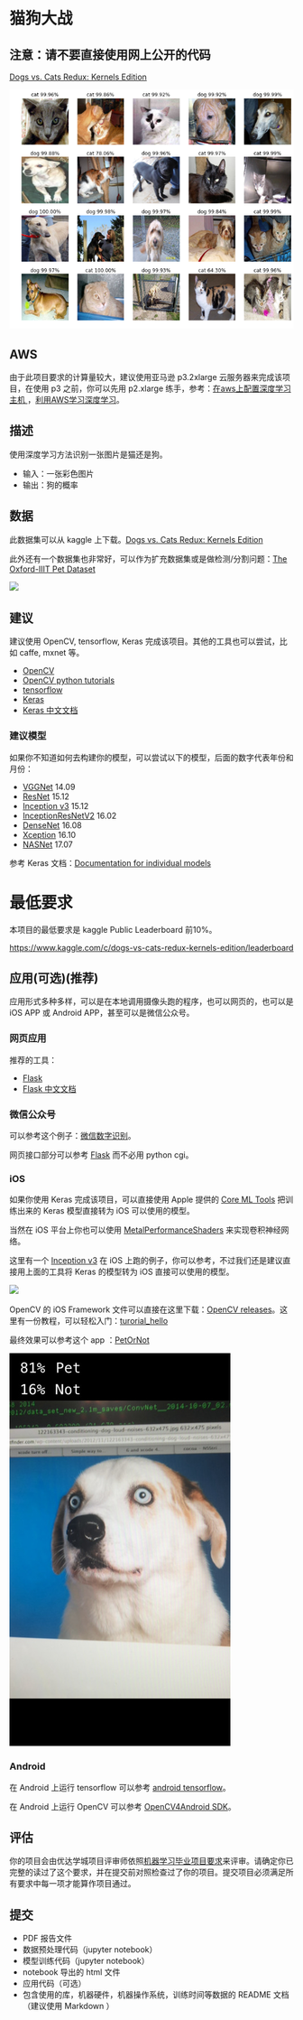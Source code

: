 # 猫狗大战

## 注意：请不要直接使用网上公开的代码

[Dogs vs. Cats Redux: Kernels Edition
](https://www.kaggle.com/c/dogs-vs-cats-redux-kernels-edition)

![](dogvscat.png)

## AWS

由于此项目要求的计算量较大，建议使用亚马逊 p3.2xlarge 云服务器来完成该项目，在使用 p3 之前，你可以先用 p2.xlarge 练手，参考：[在aws上配置深度学习主机 ](https://zhuanlan.zhihu.com/p/25066187)，[利用AWS学习深度学习](https://zhuanlan.zhihu.com/p/33176260)。

## 描述

使用深度学习方法识别一张图片是猫还是狗。

* 输入：一张彩色图片
* 输出：狗的概率

## 数据

此数据集可以从 kaggle 上下载。[Dogs vs. Cats Redux: Kernels Edition](https://www.kaggle.com/c/dogs-vs-cats-redux-kernels-edition/data)

此外还有一个数据集也非常好，可以作为扩充数据集或是做检测/分割问题：[The Oxford-IIIT Pet Dataset](http://www.robots.ox.ac.uk/~vgg/data/pets/)

![](http://www.robots.ox.ac.uk/~vgg/data/pets/pet_annotations.jpg)

## 建议

建议使用 OpenCV, tensorflow, Keras 完成该项目。其他的工具也可以尝试，比如 caffe, mxnet 等。

* [OpenCV](https://github.com/opencv/opencv)
* [OpenCV python tutorials](http://docs.opencv.org/3.1.0/d6/d00/tutorial_py_root.html)
* [tensorflow](https://github.com/tensorflow/tensorflow)
* [Keras](https://github.com/fchollet/keras)
* [Keras 中文文档](http://keras-cn.readthedocs.io/)

### 建议模型

如果你不知道如何去构建你的模型，可以尝试以下的模型，后面的数字代表年份和月份：

* [VGGNet](https://arxiv.org/abs/1409.1556) 14.09
* [ResNet](https://arxiv.org/abs/1512.03385) 15.12
* [Inception v3](https://arxiv.org/abs/1512.00567) 15.12
* [InceptionResNetV2](https://arxiv.org/abs/1602.07261) 16.02
* [DenseNet](https://arxiv.org/abs/1608.06993) 16.08
* [Xception](https://arxiv.org/abs/1610.02357) 16.10
* [NASNet](https://arxiv.org/abs/1707.07012) 17.07

参考 Keras 文档：[Documentation for individual models](https://keras.io/applications/#documentation-for-individual-models)

# 最低要求

本项目的最低要求是 kaggle Public Leaderboard 前10%。

https://www.kaggle.com/c/dogs-vs-cats-redux-kernels-edition/leaderboard

## 应用(可选)(推荐)

应用形式多种多样，可以是在本地调用摄像头跑的程序，也可以网页的，也可以是 iOS APP 或 Android APP，甚至可以是微信公众号。

### 网页应用

推荐的工具：

* [Flask](https://github.com/pallets/flask)
* [Flask 中文文档](http://docs.jinkan.org/docs/flask/)

### 微信公众号

可以参考这个例子：[微信数字识别](https://github.com/ypwhs/wechat_digit_recognition)。

网页接口部分可以参考 [Flask](https://github.com/pallets/flask) 而不必用 python cgi。

### iOS

如果你使用 Keras 完成该项目，可以直接使用 Apple 提供的 [Core ML Tools](https://developer.apple.com/documentation/coreml/converting_trained_models_to_core_ml) 把训练出来的 Keras 模型直接转为 iOS 可以使用的模型。

当然在 iOS 平台上你也可以使用 [MetalPerformanceShaders](https://developer.apple.com/reference/metalperformanceshaders) 来实现卷积神经网络。

这里有一个 [Inception v3](https://github.com/shu223/iOS-10-Sampler/blob/master/iOS-10-Sampler/Samples/Inception3Net.swift) 在 iOS 上跑的例子，你可以参考，不过我们还是建议直接用上面的工具将 Keras 的模型转为 iOS 直接可以使用的模型。

![](https://raw.githubusercontent.com/shu223/iOS-10-Sampler/master/README_resources/imagerecog.gif)

OpenCV 的 iOS Framework 文件可以直接在这里下载：[OpenCV releases](https://github.com/opencv/opencv/releases)。这里有一份教程，可以轻松入门：[turorial_hello](https://docs.opencv.org/master/d7/d88/tutorial_hello.html)

最终效果可以参考这个 app ：[PetOrNot](https://itunes.apple.com/cn/app/petornot/id926645155)

![PetOrNot](PetOrNot.jpeg)

### Android

在 Android 上运行 tensorflow 可以参考 [android tensorflow](https://github.com/tensorflow/tensorflow/tree/master/tensorflow/examples/android)。

在 Android 上运行 OpenCV 可以参考 [OpenCV4Android SDK](http://docs.opencv.org/master/da/d2a/tutorial_O4A_SDK.html)。

## 评估

你的项目会由优达学城项目评审师依照[机器学习毕业项目要求](https://review.udacity.com/#!/rubrics/273/view)来评审。请确定你已完整的读过了这个要求，并在提交前对照检查过了你的项目。提交项目必须满足所有要求中每一项才能算作项目通过。

## 提交

* PDF 报告文件
* 数据预处理代码（jupyter notebook）
* 模型训练代码（jupyter notebook）
* notebook 导出的 html 文件
* 应用代码（可选）
* 包含使用的库，机器硬件，机器操作系统，训练时间等数据的 README 文档（建议使用 Markdown ）
